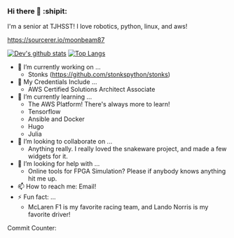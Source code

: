### Hi there 👋 :shipit:

I'm a senior at TJHSST! I love robotics, python, linux, and aws!

https://sourcerer.io/moonbeam87

[![Dev's github stats](https://github-readme-stats.vercel.app/api?username=moonbeam87)](https://github.com/anuraghazra/github-readme-stats)
[![Top Langs](https://github-readme-stats.vercel.app/api/top-langs/?username=moonbeam87)](https://github.com/anuraghazra/github-readme-stats)

- 🔭 I’m currently working on ...
  - Stonks (https://github.com/stonkspython/stonks)
- 📜 My Credentials Include ...
  - AWS Certified Solutions Architect Associate
- 🌱 I’m currently learning ...
  - The AWS Platform! There's always more to learn!
  - Tensorflow
  - Ansible and Docker
  - Hugo
  - Julia
- 👯 I’m looking to collaborate on ...
  - Anything really. I really loved the snakeware project, and made a few widgets for it. 
- 🤔 I’m looking for help with ...
  - Online tools for FPGA Simulation? Please if anybody knows anything hit me up.
- 📫 How to reach me: Email!
- ⚡ Fun fact: ...
  - McLaren F1 is my favorite racing team, and Lando Norris is my favorite driver!

Commit Counter:

<a href="https://sourcerer.io/moonbeam87"><img src="https://img.shields.io/badge/Python-153%20commits-orange.svg" alt=""></a>
<a href="https://sourcerer.io/moonbeam87"><img src="https://img.shields.io/badge/Java-38%20commits-orange.svg" alt=""></a>
<a href="https://sourcerer.io/moonbeam87"><img src="https://img.shields.io/badge/HTML-33%20commits-orange.svg" alt=""></a>
